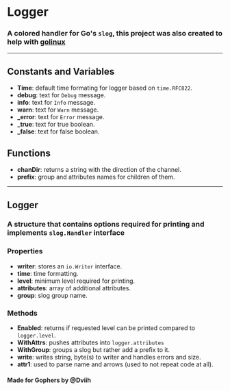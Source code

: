 # Logger
### A colored handler for Go's `slog`, this project was also created to help with [golinux](https://github.com/Dviih/golinux)

---

## Constants and Variables
- **Time**: default time formating for logger based on `time.RFC822`.
- **debug**: text for `Debug` message.
- **info**: text for `Info` message.
- **warn**: text for `Warn` message.
- **_error**: text for `Error` message.
- **_true**: text for true boolean.
- **_false**: text for false boolean.

## Functions
- **chanDir**: returns a string with the direction of the channel.
- **prefix**: group and attributes names for children of them.

---

## Logger
### A structure that contains options required for printing and implements `slog.Handler` interface

### Properties
- **writer**: stores an `io.Writer` interface.
- **time**: time formatting.
- **level**: minimum level required for printing.
- **attributes**: array of additional attributes.
- **group**: slog group name.

### Methods
- **Enabled**: returns if requested level can be printed compared to `logger.level`.
- **WithAttrs**: pushes attributes into `logger.attributes`
- **WithGroup**: groups a slog but rather add a prefix to it.
- **write**: writes string, byte(s) to writer and handles errors and size.
- **attr1**: used to parse name and arrows (used to not repeat code at all).
#### Made for Gophers by @Dviih
